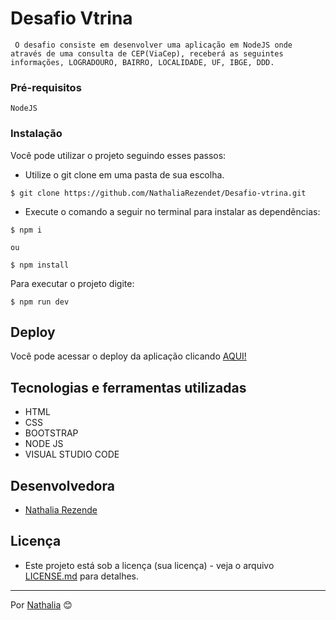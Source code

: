 # Desafio Vtrina

     O desafio consiste em desenvolver uma aplicação em NodeJS onde através de uma consulta de CEP(ViaCep), receberá as seguintes informações, LOGRADOURO, BAIRRO, LOCALIDADE, UF, IBGE, DDD.


### Pré-requisitos

```
NodeJS
```

### Instalação

Você pode utilizar o projeto seguindo esses passos:

- Utilize o git clone em uma pasta de sua escolha.
```
$ git clone https://github.com/NathaliaRezendet/Desafio-vtrina.git
```
- Execute o comando a seguir no terminal para instalar as dependências:
```
$ npm i 

ou

$ npm install 
```
Para executar o projeto digite:
```
$ npm run dev
```

## Deploy

Você pode acessar o deploy da aplicação clicando [AQUI!](desafio-vtrina.vercel.app)

## Tecnologias e ferramentas utilizadas


* HTML
* CSS
* BOOTSTRAP
* NODE JS
* VISUAL STUDIO CODE

## Desenvolvedora

- [Nathalia Rezende](https://www.linkedin.com/in/nathaliarezendet/) 


## Licença

 - Este projeto está sob a licença (sua licença) - veja o arquivo [LICENSE.md](./LICENSE) para detalhes.


---
 Por [Nathalia](https://github.com/NathaliaRezendet) 😊